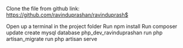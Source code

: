 Clone the file from github link: https://github.com/ravinduprashan/ravinduprash$

Open up a terminal in the project folder
Run npm install
Run composer update
create mysql database php_dev_ravinduprashan
run php artisan_migrate
run php artisan serve
